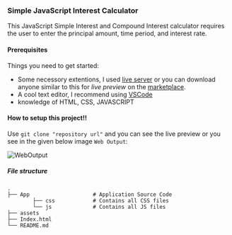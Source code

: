 ### Simple JavaScript Interest Calculator

This JavaScript Simple Interest and Compound Interest calculator requires the user to enter the principal amount, time period, and interest rate.     

#### Prerequisites
Things you need to get started:
- Some necessory extentions, I used [live server](https://marketplace.visualstudio.com/items?itemName=ritwickdey.LiveServer) or you can download anyone similar to this for *live preview* on the [marketplace](https://marketplace.visualstudio.com/).
- A cool text editor, I recommend using [VSCode](https://code.visualstudio.com/download)
- knowledge of HTML, CSS, JAVASCRIPT

#### How to setup this project!!

Use `git clone "repository url"` and you can see the live preview or you see in the given below image `Web Output`:   

![WebOutput]()

##### File structure   

    .
    ├── App                    # Application Source Code    
            ├── css            # Contains all CSS files   
            └── js             # Contains all JS files               
    ├── assets
    ├── Index.html                                            
    └── README.md   